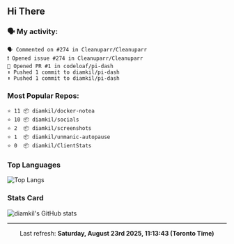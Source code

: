 ## Hi There

### 🗣 My activity:

```
🗣 Commented on #274 in Cleanuparr/Cleanuparr
❗️ Opened issue #274 in Cleanuparr/Cleanuparr
💪 Opened PR #1 in codeloaf/pi-dash
⬆️ Pushed 1 commit to diamkil/pi-dash
⬆️ Pushed 1 commit to diamkil/pi-dash
```

### Most Popular Repos:

```
⭐️ 11 📦 diamkil/docker-notea
⭐️ 10 📦 diamkil/socials
⭐️ 2  📦 diamkil/screenshots
⭐️ 1  📦 diamkil/unmanic-autopause
⭐️ 0  📦 diamkil/ClientStats
```

### Top Languages

![Top Langs](https://github-readme-stats.vercel.app/api/top-langs/?username=diamkil&layout=compact&langs_count=10)

### Stats Card

![diamkil's GitHub stats](https://github-readme-stats.vercel.app/api?username=diamkil&count_private=true&show_icons=true)

---

<p align="center">
  Last refresh: 
  <b>Saturday, August 23rd 2025, 11:13:43 (Toronto Time)</b>
</p>
